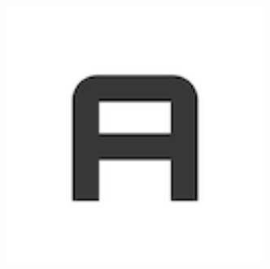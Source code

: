 <div align="center">
    <img src="public/frontend/docs/assets/img/AdminLTELogo.png" alt="" style="width: 550px;">
</div>
